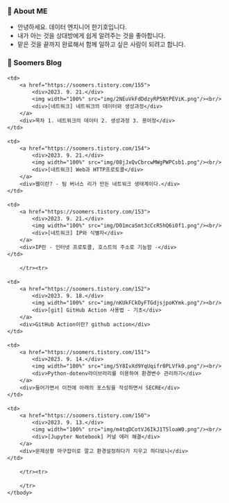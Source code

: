 ### 💬 About ME

- 안녕하세요. 데이터 엔지니어 한기호입니다.
- 내가 아는 것을 상대방에게 쉽게 알려주는 것을 좋아합니다.  
- 맡은 것을 끝까지 완료해서 함께 일하고 싶은 사람이 되려고 합니다.

### 🌱 Soomers Blog



<table>
    <tbody>
        <tr>
            
    <td>
        <a href="https://soomers.tistory.com/155">
            <div>2023. 9. 21.</div>
            <img width="100%" src="img/2NEuVkFdDdzyRP5NtPEViK.png"/><br/>
            <div>[네트워크] 네트워크의 데이터와 생성과정</div>
        </a>
        <div>목차 1. 네트워크의 데이터 2. 생성과정 3. 용어정</div>
    </td>
    
    <td>
        <a href="https://soomers.tistory.com/154">
            <div>2023. 9. 21.</div>
            <img width="100%" src="img/08jJxQvCbrcwMWgPWPCsb1.png"/><br/>
            <div>[네트워크] Web과 HTTP프로토콜</div>
        </a>
        <div>웹이란? - 팀 버너스 리가 만든 네트워크 생태계이다.</div>
    </td>
    
    <td>
        <a href="https://soomers.tistory.com/153">
            <div>2023. 9. 21.</div>
            <img width="100%" src="img/D01mcaSmt3cCcR5hQ6i0f1.png"/><br/>
            <div>[네트워크] IP와 식별자</div>
        </a>
        <div>IP란 - 인터넷 프로토콜, 호스트의 주소로 기능함 -</div>
    </td>
    
        </tr><tr>
        
    <td>
        <a href="https://soomers.tistory.com/152">
            <div>2023. 9. 18.</div>
            <img width="100%" src="img/nKUkFCkOyFTGdjsjpoKYmk.png"/><br/>
            <div>[git] GitHub Action 사용법 - 기초</div>
        </a>
        <div>GitHub Action이란? github action</div>
    </td>
    
    <td>
        <a href="https://soomers.tistory.com/151">
            <div>2023. 9. 14.</div>
            <img width="100%" src="img/5Y8IvXd9YqUqifr0PLVfk0.png"/><br/>
            <div>Python-dotenv라이브러리를 이용하여 환경변수 관리하기</div>
        </a>
        <div>들어가면서 이전에 아래의 포스팅을 작성하면서 SECRE</div>
    </td>
    
    <td>
        <a href="https://soomers.tistory.com/150">
            <div>2023. 9. 13.</div>
            <img width="100%" src="img/m4tqDCotVJ6IkJ1T5loaW0.png"/><br/>
            <div>[Jupyter Notebook] 커널 에러 해결</div>
        </a>
        <div>문제상황 마구잡이로 깔고 환경설정하다가 지우고 하다보니</div>
    </td>
    
        </tr><tr>
        
        </tr>
    </tbody>
</table>
    
